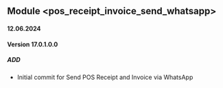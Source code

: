 ## Module <pos_receipt_invoice_send_whatsapp>
#### 12.06.2024
#### Version 17.0.1.0.0
##### ADD
- Initial commit for Send POS Receipt and Invoice via WhatsApp
